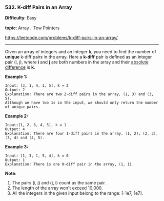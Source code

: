 ### 532. K-diff Pairs in an Array

**Difficulty**: Easy

**topic**: Array，Tow Pointers

<https://leetcode.com/problems/k-diff-pairs-in-an-array/>

***

Given an array of integers and an integer **k**, you need to find the number of **unique** k-diff pairs in the array. Here a **k-diff** pair is defined as an integer pair (i, j), where **i** and **j** are both numbers in the array and their [absolute difference](https://en.wikipedia.org/wiki/Absolute_difference) is **k**.

**Example 1:**

```
Input: [3, 1, 4, 1, 5], k = 2
Output: 2
Explanation: There are two 2-diff pairs in the array, (1, 3) and (3, 5).
Although we have two 1s in the input, we should only return the number of unique pairs.
```



**Example 2:**

```
Input:[1, 2, 3, 4, 5], k = 1
Output: 4
Explanation: There are four 1-diff pairs in the array, (1, 2), (2, 3), (3, 4) and (4, 5).
```



**Example 3:**

```
Input: [1, 3, 1, 5, 4], k = 0
Output: 1
Explanation: There is one 0-diff pair in the array, (1, 1).
```



**Note:**

1. The pairs (i, j) and (j, i) count as the same pair.
2. The length of the array won't exceed 10,000.
3. All the integers in the given input belong to the range: [-1e7, 1e7].